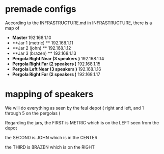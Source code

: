 # premade configs

According to the INFRASTRUCTURE.md in INFRASTRUCTURE, there is a map of 

- **Master** 192.168.1.10
- **Jar 1 (metric) ** 192.168.1.11
- **Jar 2 (john) ** 192.168.1.12
- **Jar 3 (brazen) ** 192.168.1.13
- **Pergola Right Near (3 speakers )** 192.168.1.14
- **Pergola Right Far  (2 speakers )** 192.168.1.15
- **Pergola Left Near (3 speakers )** 192.168.1.16
- **Pergola Right Far (2 speakers )** 192.168.1.17

# mapping of speakers

We will do everything as seen by the feul depot ( right and left, and 1 through 5 on the pergolas )

Regarding the jars, the FIRST is METRIC which is on the LEFT seen from the depot

the SECOND is JOHN which is in the CENTER 

the THIRD is BRAZEN which is on the RIGHT



